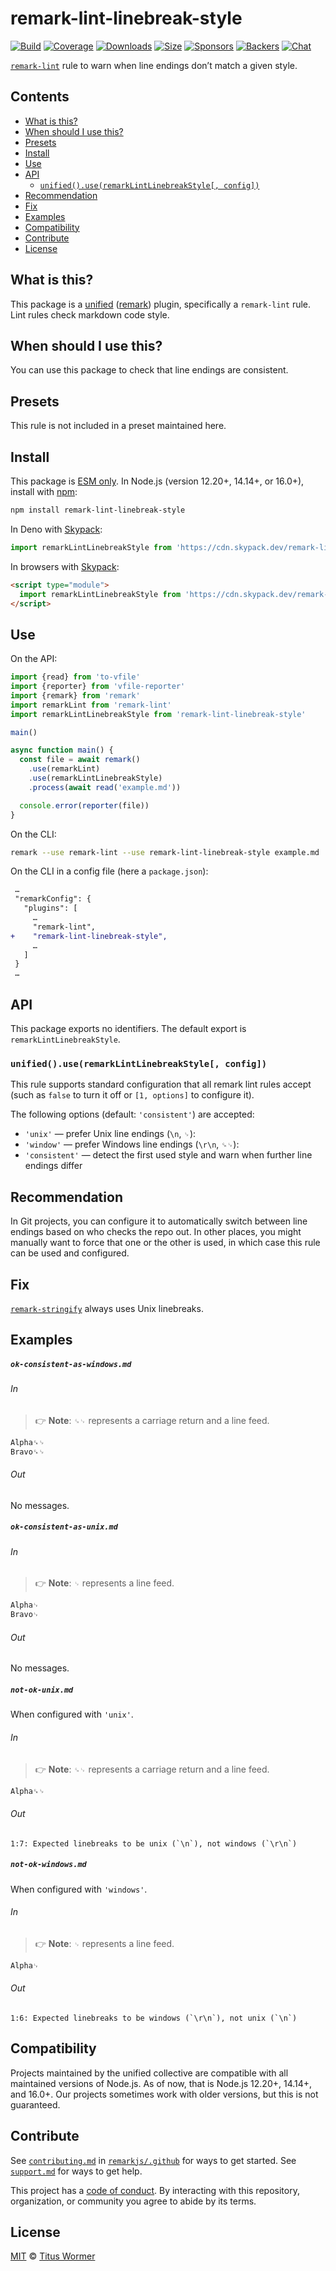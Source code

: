 <!--This file is generated-->

# remark-lint-linebreak-style

[![Build][build-badge]][build]
[![Coverage][coverage-badge]][coverage]
[![Downloads][downloads-badge]][downloads]
[![Size][size-badge]][size]
[![Sponsors][sponsors-badge]][collective]
[![Backers][backers-badge]][collective]
[![Chat][chat-badge]][chat]

[`remark-lint`][mono] rule to warn when line endings don’t match a given style.

## Contents

*   [What is this?](#what-is-this)
*   [When should I use this?](#when-should-i-use-this)
*   [Presets](#presets)
*   [Install](#install)
*   [Use](#use)
*   [API](#api)
    *   [`unified().use(remarkLintLinebreakStyle[, config])`](#unifieduseremarklintlinebreakstyle-config)
*   [Recommendation](#recommendation)
*   [Fix](#fix)
*   [Examples](#examples)
*   [Compatibility](#compatibility)
*   [Contribute](#contribute)
*   [License](#license)

## What is this?

This package is a [unified][] ([remark][]) plugin, specifically a `remark-lint`
rule.
Lint rules check markdown code style.

## When should I use this?

You can use this package to check that line endings are consistent.

## Presets

This rule is not included in a preset maintained here.

## Install

This package is [ESM only][esm].
In Node.js (version 12.20+, 14.14+, or 16.0+), install with [npm][]:

```sh
npm install remark-lint-linebreak-style
```

In Deno with [Skypack][]:

```js
import remarkLintLinebreakStyle from 'https://cdn.skypack.dev/remark-lint-linebreak-style@3?dts'
```

In browsers with [Skypack][]:

```html
<script type="module">
  import remarkLintLinebreakStyle from 'https://cdn.skypack.dev/remark-lint-linebreak-style@3?min'
</script>
```

## Use

On the API:

```js
import {read} from 'to-vfile'
import {reporter} from 'vfile-reporter'
import {remark} from 'remark'
import remarkLint from 'remark-lint'
import remarkLintLinebreakStyle from 'remark-lint-linebreak-style'

main()

async function main() {
  const file = await remark()
    .use(remarkLint)
    .use(remarkLintLinebreakStyle)
    .process(await read('example.md'))

  console.error(reporter(file))
}
```

On the CLI:

```sh
remark --use remark-lint --use remark-lint-linebreak-style example.md
```

On the CLI in a config file (here a `package.json`):

```diff
 …
 "remarkConfig": {
   "plugins": [
     …
     "remark-lint",
+    "remark-lint-linebreak-style",
     …
   ]
 }
 …
```

## API

This package exports no identifiers.
The default export is `remarkLintLinebreakStyle`.

### `unified().use(remarkLintLinebreakStyle[, config])`

This rule supports standard configuration that all remark lint rules accept
(such as `false` to turn it off or `[1, options]` to configure it).

The following options (default: `'consistent'`) are accepted:

*   `'unix'`
    — prefer Unix line endings (`\n`, `␊`):
*   `'window'`
    — prefer Windows line endings (`\r\n`, `␍␊`):
*   `'consistent'`
    — detect the first used style and warn when further line endings differ

## Recommendation

In Git projects, you can configure it to automatically switch between line
endings based on who checks the repo out.
In other places, you might manually want to force that one or the other is
used, in which case this rule can be used and configured.

## Fix

[`remark-stringify`](https://github.com/remarkjs/remark/tree/main/packages/remark-stringify)
always uses Unix linebreaks.

## Examples

##### `ok-consistent-as-windows.md`

###### In

> 👉 **Note**: `␍␊` represents a carriage return and a line feed.

```markdown
Alpha␍␊
Bravo␍␊
```

###### Out

No messages.

##### `ok-consistent-as-unix.md`

###### In

> 👉 **Note**: `␊` represents a line feed.

```markdown
Alpha␊
Bravo␊
```

###### Out

No messages.

##### `not-ok-unix.md`

When configured with `'unix'`.

###### In

> 👉 **Note**: `␍␊` represents a carriage return and a line feed.

```markdown
Alpha␍␊
```

###### Out

```text
1:7: Expected linebreaks to be unix (`\n`), not windows (`\r\n`)
```

##### `not-ok-windows.md`

When configured with `'windows'`.

###### In

> 👉 **Note**: `␊` represents a line feed.

```markdown
Alpha␊
```

###### Out

```text
1:6: Expected linebreaks to be windows (`\r\n`), not unix (`\n`)
```

## Compatibility

Projects maintained by the unified collective are compatible with all maintained
versions of Node.js.
As of now, that is Node.js 12.20+, 14.14+, and 16.0+.
Our projects sometimes work with older versions, but this is not guaranteed.

## Contribute

See [`contributing.md`][contributing] in [`remarkjs/.github`][health] for ways
to get started.
See [`support.md`][support] for ways to get help.

This project has a [code of conduct][coc].
By interacting with this repository, organization, or community you agree to
abide by its terms.

## License

[MIT][license] © [Titus Wormer][author]

[build-badge]: https://github.com/remarkjs/remark-lint/workflows/main/badge.svg

[build]: https://github.com/remarkjs/remark-lint/actions

[coverage-badge]: https://img.shields.io/codecov/c/github/remarkjs/remark-lint.svg

[coverage]: https://codecov.io/github/remarkjs/remark-lint

[downloads-badge]: https://img.shields.io/npm/dm/remark-lint-linebreak-style.svg

[downloads]: https://www.npmjs.com/package/remark-lint-linebreak-style

[size-badge]: https://img.shields.io/bundlephobia/minzip/remark-lint-linebreak-style.svg

[size]: https://bundlephobia.com/result?p=remark-lint-linebreak-style

[sponsors-badge]: https://opencollective.com/unified/sponsors/badge.svg

[backers-badge]: https://opencollective.com/unified/backers/badge.svg

[collective]: https://opencollective.com/unified

[chat-badge]: https://img.shields.io/badge/chat-discussions-success.svg

[chat]: https://github.com/remarkjs/remark/discussions

[unified]: https://github.com/unifiedjs/unified

[remark]: https://github.com/remarkjs/remark

[mono]: https://github.com/remarkjs/remark-lint

[esm]: https://gist.github.com/sindresorhus/a39789f98801d908bbc7ff3ecc99d99c

[skypack]: https://www.skypack.dev

[npm]: https://docs.npmjs.com/cli/install

[health]: https://github.com/remarkjs/.github

[contributing]: https://github.com/remarkjs/.github/blob/main/contributing.md

[support]: https://github.com/remarkjs/.github/blob/main/support.md

[coc]: https://github.com/remarkjs/.github/blob/main/code-of-conduct.md

[license]: https://github.com/remarkjs/remark-lint/blob/main/license

[author]: https://wooorm.com
